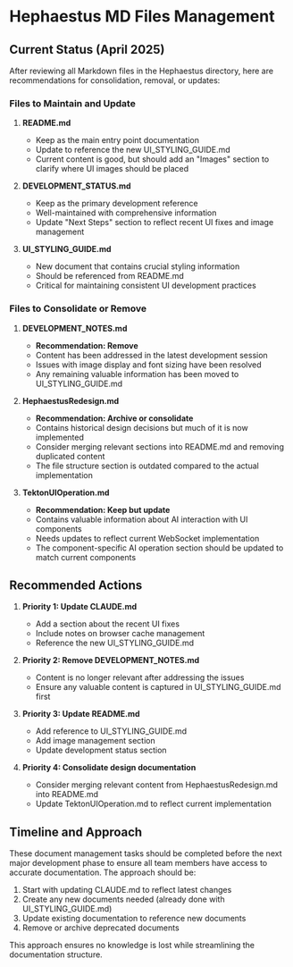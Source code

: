# Hephaestus MD Files Management

## Current Status (April 2025)

After reviewing all Markdown files in the Hephaestus directory, here are recommendations for consolidation, removal, or updates:

### Files to Maintain and Update

1. **README.md**
   - Keep as the main entry point documentation
   - Update to reference the new UI_STYLING_GUIDE.md
   - Current content is good, but should add an "Images" section to clarify where UI images should be placed

2. **DEVELOPMENT_STATUS.md**
   - Keep as the primary development reference
   - Well-maintained with comprehensive information
   - Update "Next Steps" section to reflect recent UI fixes and image management

3. **UI_STYLING_GUIDE.md**
   - New document that contains crucial styling information
   - Should be referenced from README.md
   - Critical for maintaining consistent UI development practices

### Files to Consolidate or Remove

1. **DEVELOPMENT_NOTES.md**
   - **Recommendation: Remove**
   - Content has been addressed in the latest development session
   - Issues with image display and font sizing have been resolved
   - Any remaining valuable information has been moved to UI_STYLING_GUIDE.md

2. **HephaestusRedesign.md**
   - **Recommendation: Archive or consolidate**
   - Contains historical design decisions but much of it is now implemented
   - Consider merging relevant sections into README.md and removing duplicated content
   - The file structure section is outdated compared to the actual implementation

3. **TektonUIOperation.md**
   - **Recommendation: Keep but update**
   - Contains valuable information about AI interaction with UI components
   - Needs updates to reflect current WebSocket implementation
   - The component-specific AI operation section should be updated to match current components

## Recommended Actions

1. **Priority 1: Update CLAUDE.md**
   - Add a section about the recent UI fixes
   - Include notes on browser cache management
   - Reference the new UI_STYLING_GUIDE.md

2. **Priority 2: Remove DEVELOPMENT_NOTES.md**
   - Content is no longer relevant after addressing the issues
   - Ensure any valuable content is captured in UI_STYLING_GUIDE.md first

3. **Priority 3: Update README.md**
   - Add reference to UI_STYLING_GUIDE.md
   - Add image management section
   - Update development status section

4. **Priority 4: Consolidate design documentation**
   - Consider merging relevant content from HephaestusRedesign.md into README.md
   - Update TektonUIOperation.md to reflect current implementation

## Timeline and Approach

These document management tasks should be completed before the next major development phase to ensure all team members have access to accurate documentation. The approach should be:

1. Start with updating CLAUDE.md to reflect latest changes
2. Create any new documents needed (already done with UI_STYLING_GUIDE.md)
3. Update existing documentation to reference new documents
4. Remove or archive deprecated documents

This approach ensures no knowledge is lost while streamlining the documentation structure.
